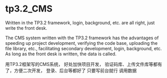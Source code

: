 # tp3.2_CMS
Written in the TP3.2 framework, login, background, etc. are all right, just write the front desk.

The CMS system written with the TP3.2 framework has the advantages of speeding up project development,
verifying the code base, uploading the file library, etc., facilitating secondary development, 
login, background, etc. 
As long as the front desk is written, 
the data is called.

用TP3.2框架写的CMS系统，
好处加快项目开发，
验证码库、上传文件库等都有了，方便二次开发，
登录、后台等都好了  只要写前台就行 调用数据
